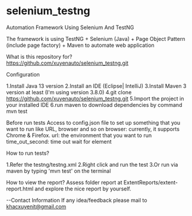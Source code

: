# selenium_testng
Automation Framework Using Selenium And TestNG

The framework is using TestNG + Selenium (Java) + Page Object Pattern (include page factory) + Maven to automate web application

What is this repository for? https://github.com/xuyenauto/selenium_testng.git

Configuration

1.Install Java 13 version
2.Install an IDE (Eclipse| IntelliJ)
3.Install Maven 3 version at least (I'm using version 3.8.0)
4.git clone https://github.com/xuyenauto/selenium_testng.git
5.Import the project in your installed IDE
6.run maven to download dependencies by command mvn test

Before run tests
Access to config.json file to set up something that you want to run like URL, browser and so on
browser: currently, it supports Chrome & Firefox.
url: the environment that you want to run
time_out_second: time out wait for element

How to run tests?

1.Refer the testng/testng.xml
2.Right click and run the test
3.Or run via maven by typing 'mvn test' on the terminal

How to view the report?
Assess folder report at ExtentReports/extent-report.html and explore the nice report by yourself.


--Contact Information If any idea/feedback please mail to khacxuyenit@gmail.com
